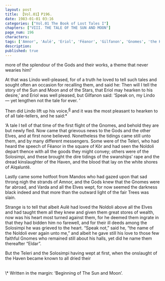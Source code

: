 ```yaml
---
layout: post
title: 【Vol.01】P196.
date: 1983-01-01 03:16
categories: ["Vol.01 The Book of Lost Tales I"]
chapters: ["VIII. THE TALE OF THE SUN AND MOON"]
page_num: 196
characters: 
tags: ['Amnor', 'Aulë', 'Eriol', 'Fëanor', 'Gilfanon', 'Gnomes', 'the Haven']
description: 
published: true
---
```


<p style="text-indent: 0;">
more of the splendour of the Gods and their works, a theme that never wearies him!’
</p>

At that was Lindo well-pleased, for of a truth he loved to tell such tales and sought often an occasion for recalling them, and said he: Then will I tell the story of the Sun and Moon and of the Stars, that Eriol may hearken to his desire,’ and Eriol was well pleased, but Gilfanon said: ‘Speak on, my Lindo — yet lengthen not the tale for ever. ’

Then did Lindo lift up his voice,<SUP>[6]({{site.baseurl}}/vol01-p219)</SUP> and it was the most pleasant to hearken to of all tale-tellers, and he said:\*

‘A tale I tell of that time of the first flight of the Gnomes, and behold they are but newly fled. Now came that grievous news to the Gods and the other Elves, and at first none believed. Nonetheless the tidings came still unto them, and by many different messengers. Some were of the Teleri, who had heard the speech of Fëanor in the square of Kôr and had seen the Noldoli depart thence with all the goods they might convey; others were of the Solosimpi, and these brought the dire tidings of the swanships’ rape and the dread kinslaughter of the Haven, and the blood that lay on the white shores of Alqaluntë.

Lastly came some hotfoot from Mandos who had gazed upon that sad throng nigh the strands of Amnor, and the Gods knew that the Gnomes were far abroad, and Varda and all the Elves wept, for now seemed the darkness black indeed and that more than the outward light of the fair Trees was slain.

Strange is to tell that albeit Aulë had loved the Noldoli above all the Elves and had taught them all they knew and given them great stores of wealth, now was his heart most turned against them, for he deemed them ingrate in that they had bidden him no farewell, and for their ill deeds among the Solosimpi he was grieved to the heart. “Speak not,” said he, “the name of the Noldoli ever again unto me,” and albeit he gave still his love to those few faithful Gnomes who remained still about his halls, yet did he name them thereafter “Eldar”.

But the Teleri and the Solosimpi having wept at first, when the onslaught of the Haven became known to all dried their

<BR>
\* Written in the margin: ‘Beginning of The Sun and Moon’.

